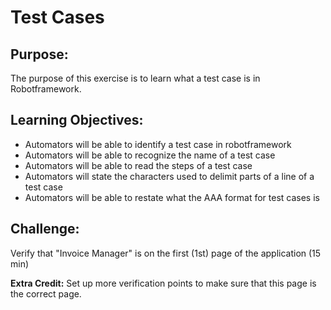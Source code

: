 
# Test Cases

## Purpose:
The purpose of this exercise is to learn what a test case is in Robotframework.

## Learning Objectives:

- Automators will be able to identify a test case in robotframework
- Automators will be able to recognize the name of a test case
- Automators will be able to read the steps of a test case
- Automators will state the characters used to delimit parts of a line of a test case
- Automators will be able to restate what the AAA format for test cases is

## Challenge:

Verify that "Invoice Manager" is on the first (1st) page of the application (15 min)

**Extra Credit:** Set up more verification points to make sure that this page is the correct page.